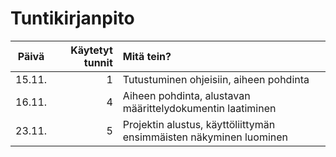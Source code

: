 # Tuntikirjanpito

| Päivä  | Käytetyt tunnit | Mitä tein? |
| :----: |           -----:|      :-----|
| 15.11. | 1               | Tutustuminen ohjeisiin, aiheen pohdinta |
| 16.11. | 4               | Aiheen pohdinta, alustavan määrittelydokumentin laatiminen |
| 23.11. | 5               | Projektin alustus, käyttöliittymän ensimmäisten näkyminen luominen |
